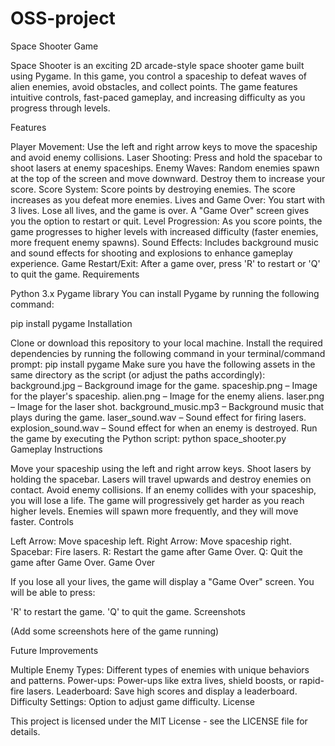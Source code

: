 # OSS-project
Space Shooter Game

Space Shooter is an exciting 2D arcade-style space shooter game built using Pygame. In this game, you control a spaceship to defeat waves of alien enemies, avoid obstacles, and collect points. The game features intuitive controls, fast-paced gameplay, and increasing difficulty as you progress through levels.

Features

Player Movement: Use the left and right arrow keys to move the spaceship and avoid enemy collisions.
Laser Shooting: Press and hold the spacebar to shoot lasers at enemy spaceships.
Enemy Waves: Random enemies spawn at the top of the screen and move downward. Destroy them to increase your score.
Score System: Score points by destroying enemies. The score increases as you defeat more enemies.
Lives and Game Over: You start with 3 lives. Lose all lives, and the game is over. A "Game Over" screen gives you the option to restart or quit.
Level Progression: As you score points, the game progresses to higher levels with increased difficulty (faster enemies, more frequent enemy spawns).
Sound Effects: Includes background music and sound effects for shooting and explosions to enhance gameplay experience.
Game Restart/Exit: After a game over, press 'R' to restart or 'Q' to quit the game.
Requirements

Python 3.x
Pygame library
You can install Pygame by running the following command:

pip install pygame
Installation

Clone or download this repository to your local machine.
Install the required dependencies by running the following command in your terminal/command prompt:
pip install pygame
Make sure you have the following assets in the same directory as the script (or adjust the paths accordingly):
background.jpg – Background image for the game.
spaceship.png – Image for the player's spaceship.
alien.png – Image for the enemy aliens.
laser.png – Image for the laser shot.
background_music.mp3 – Background music that plays during the game.
laser_sound.wav – Sound effect for firing lasers.
explosion_sound.wav – Sound effect for when an enemy is destroyed.
Run the game by executing the Python script:
python space_shooter.py
Gameplay Instructions

Move your spaceship using the left and right arrow keys.
Shoot lasers by holding the spacebar. Lasers will travel upwards and destroy enemies on contact.
Avoid enemy collisions. If an enemy collides with your spaceship, you will lose a life.
The game will progressively get harder as you reach higher levels. Enemies will spawn more frequently, and they will move faster.
Controls

Left Arrow: Move spaceship left.
Right Arrow: Move spaceship right.
Spacebar: Fire lasers.
R: Restart the game after Game Over.
Q: Quit the game after Game Over.
Game Over

If you lose all your lives, the game will display a "Game Over" screen. You will be able to press:

'R' to restart the game.
'Q' to quit the game.
Screenshots

(Add some screenshots here of the game running)

Future Improvements

Multiple Enemy Types: Different types of enemies with unique behaviors and patterns.
Power-ups: Power-ups like extra lives, shield boosts, or rapid-fire lasers.
Leaderboard: Save high scores and display a leaderboard.
Difficulty Settings: Option to adjust game difficulty.
License

This project is licensed under the MIT License - see the LICENSE file for details.

